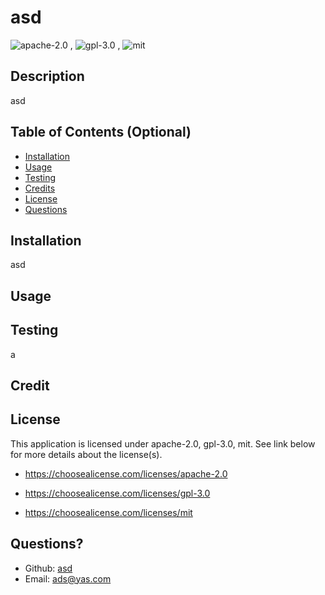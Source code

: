
# asd


![apache-2.0](https://img.shields.io/badge/license-apache--2.0-blue)
,
![gpl-3.0](https://img.shields.io/badge/license-gpl--3.0-blue)
,
![mit](https://img.shields.io/badge/license-mit-blue)

## Description
asd


## Table of Contents (Optional)
* [Installation](#installation)
* [Usage](#usage)
* [Testing](#testing)
* [Credits](#credits)
* [License](#license)
* [Questions](#questions)
    

## Installation
asd
## Usage 

## Testing
a
## Credit

## License

  This application is licensed under apache-2.0, gpl-3.0, mit. See link below for more details about the license(s).
  


  * https://choosealicense.com/licenses/apache-2.0
  

  * https://choosealicense.com/licenses/gpl-3.0
  

  * https://choosealicense.com/licenses/mit
  

## Questions?
* Github:  <a class="ml-2 my-1 px-2 py-1 bg-secondary text-dark" href="https://github.com/asd">asd</a>
* Email: ads@yas.com

